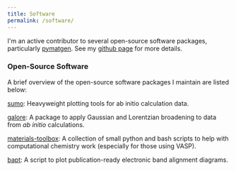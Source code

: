 ```yaml
---
title: Software
permalink: /software/
---
```


I'm an active contributor to several open-source software packages, particularly [pymatgen](https://github.com/materialsproject/pymatgen). See my [github page](https://github.com/utf) for more details.

### Open-Source Software

A brief overview of the open-source software packages I maintain are listed below:

[sumo](https://github.com/smtg-ucl/sumo): Heavyweight plotting tools for ab initio calculation data.

[galore](https://github.com/SMTG-UCL/galore): A package to apply Gaussian and Lorentzian broadening to data from *ab initio* calculations.

[materials-toolbox](https://github.com/utf/materials-toolbox): A collection of small python and bash scripts to help with computational chemistry work (especially for those using VASP).

[bapt](https://github.com/utf/bapt): A script to plot publication-ready electronic band alignment diagrams.
